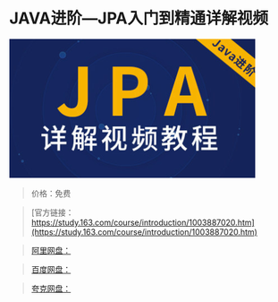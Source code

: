 # JAVA进阶—JPA入门到精通详解视频

![img](../../../assets/study163/free/B03B1C757609E2EC73823BDB336E4AD3.jpg)

> 价格：免费

> [官方链接：https://study.163.com/course/introduction/1003887020.htm](https://study.163.com/course/introduction/1003887020.htm)

> [阿里网盘：]()

> [百度网盘：]()

> [夸克网盘：]()
